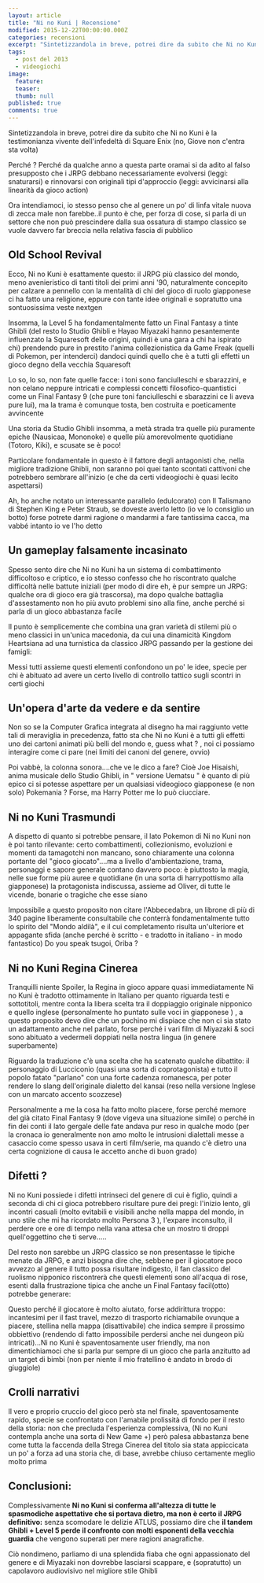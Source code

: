 ```yaml
---
layout: article
title: "Ni no Kuni | Recensione"
modified: 2015-12-22T00:00:00.000Z
categories: recensioni
excerpt: "Sintetizzandola in breve, potrei dire da subito che Ni no Kuni è la testimonianza vivente dell'..."
tags: 
  - post del 2013
  - videogiochi
image: 
  feature: 
  teaser:
  thumb: null
published: true
comments: true
---
```


Sintetizzandola in breve, potrei dire da subito che Ni no Kuni è la testimonianza vivente dell'infedeltà di Square Enix (no, Giove non c'entra sta volta)

Perché ? Perché da qualche anno a questa parte oramai si da adito al falso presupposto che i JRPG debbano necessariamente evolversi (leggi: snaturarsi) e rinnovarsi con originali tipi d'approccio (leggi: avvicinarsi alla linearità da gioco action)

Ora intendiamoci, io stesso penso che al genere un po' di linfa vitale nuova di zecca male non farebbe..il punto è che, per forza di cose, si parla di un settore che non può prescindere dalla sua ossatura di stampo classico se vuole davvero far breccia nella relativa fascia di pubblico

## Old School Revival

Ecco, Ni no Kuni è esattamente questo: il JRPG più classico del mondo, meno avenieristico di tanti titoli dei primi anni '90, naturalmente concepito per calzare a pennello con la mentalità di chi del gioco di ruolo giapponese ci ha fatto una religione, eppure con tante idee originali e sopratutto una sontuosissima veste nextgen

Insomma, la Level 5 ha fondamentalmente fatto un Final Fantasy a tinte Ghibli (del resto lo Studio Ghibli e Hayao Miyazaki hanno pesantemente influenzato la Squaresoft delle origini, quindi è una gara a chi ha ispirato chi) prendendo pure in prestito l'anima collezionistica da Game Freak (quelli di Pokemon, per intenderci) dandoci quindi quello che è a tutti gli effetti un gioco degno della vecchia Squaresoft

Lo so, lo so, non fate quelle facce: i toni sono fanciulleschi e sbarazzini, e non celano neppure intricati e complessi concetti filosofico-quantistici come un Final Fantasy 9 (che pure toni fanciulleschi e sbarazzini ce li aveva pure lui), ma la trama è comunque tosta, ben costruita e poeticamente avvincente

Una storia da Studio Ghibli insomma, a metà strada tra quelle più puramente epiche (Nausicaa, Mononoke) e quelle più amorevolmente quotidiane (Totoro, Kiki), e scusate se è poco!

Particolare fondamentale in questo è il fattore degli antagonisti che, nella migliore tradizione Ghibli, non saranno poi quei tanto scontati cattivoni che potrebbero sembrare all'inizio (e che da certi videogiochi è quasi lecito aspettarsi)

Ah, ho anche notato un interessante parallelo (edulcorato) con Il Talismano di Stephen King e Peter Straub, se doveste averlo letto (io ve lo consiglio un botto) forse potrete darmi ragione o mandarmi a fare tantissima cacca, ma vabbé intanto io ve l'ho detto

## Un gameplay falsamente incasinato

Spesso sento dire che Ni no Kuni ha un sistema di combattimento difficoltoso e criptico, e io stesso confesso che ho riscontrato qualche difficoltà nelle battute iniziali (per modo di dire eh, è pur sempre un JRPG: qualche ora di gioco era già trascorsa), ma dopo qualche battaglia d'assestamento non ho più avuto problemi sino alla fine, anche perché si parla di un gioco abbastanza facile

Il punto è semplicemente che combina una gran varietà di stilemi più o meno classici in un'unica macedonia, da cui una dinamicità Kingdom Heartsiana ad una turnistica da classico JRPG passando per la gestione dei famigli:

Messi tutti assieme questi elementi confondono un po' le idee, specie per chi è abituato ad avere un certo livello di controllo tattico sugli scontri in certi giochi

## Un'opera d'arte da vedere e da sentire

Non so se la Computer Grafica integrata al disegno ha mai raggiunto vette tali di meraviglia in precedenza, fatto sta che Ni no Kuni è a tutti gli effetti uno dei cartoni animati più belli del mondo e, guess what ? , noi ci possiamo interagire come ci pare (nei limiti dei canoni del genere, ovvio)

Poi vabbè, la colonna sonora....che ve le dico a fare? Cioè Joe Hisaishi, anima musicale dello Studio Ghibli, in " versione Uematsu " è quanto di più epico ci si potesse aspettare per un qualsiasi videogioco giapponese (e non solo)
Pokemania ? Forse, ma Harry Potter me lo può ciucciare.

## Ni no Kuni Trasmundi

A dispetto di quanto si potrebbe pensare, il lato Pokemon di Ni no Kuni non è poi tanto rilevante: certo combattimenti, collezionismo, evoluzioni e momenti da tamagotchi non mancano, sono chiaramente una colonna portante del "gioco giocato"....ma a livello d'ambientazione, trama, personaggi e sapore generale contano davvero poco: è piuttosto la magia, nelle sue forme più auree e quotidiane (in una sorta di harrypottismo alla giapponese) la protagonista indiscussa, assieme ad Oliver, di tutte le vicende, bonarie o tragiche che esse siano

Impossibile a questo proposito non citare l'Abbecedabra, un librone di più di 340 pagine liberamente consultabile che conterrà fondamentalmente tutto lo spirito del "Mondo aldilà", e il cui completamento risulta un'ulteriore et appagante sfida (anche perché è scritto - e tradotto in italiano - in modo fantastico)
Do you speak tsugoi, Oriba ?

## Ni no Kuni Regina Cinerea

Tranquilli niente Spoiler, la Regina in gioco appare quasi immediatamente
Ni no Kuni è tradotto ottimamente in Italiano per quanto riguarda testi e sottotitoli, mentre conta la libera scelta tra il doppiaggio originale nipponico e quello inglese (personalmente ho puntato sulle voci in giapponese ) , a questo proposito devo dire che un pochino mi dispiace che non ci sia stato un adattamento anche nel parlato, forse perché i vari film di Miyazaki & soci sono abituato a vedermeli doppiati nella nostra lingua (in genere superbamente)

Riguardo la traduzione c'è una scelta che ha scatenato qualche dibattito: il personaggio di Lucciconio (quasi una sorta di coprotagonista) e tutto il popolo fatato "parlano" con una forte cadenza romanesca, per poter rendere lo slang dell'originale dialetto del kansai (reso nella versione Inglese con un marcato accento scozzese)

Personalmente a me la cosa ha fatto molto piacere, forse perché memore del già citato Final Fantasy 9 (dove vigeva una situazione simile) o perché in fin dei conti il lato gergale delle fate andava pur reso in qualche modo (per la cronaca io generalmente non amo molto le intrusioni dialettali messe a casaccio come spesso usava in certi film/serie, ma quando c'è dietro una certa cognizione di causa le accetto anche di buon grado)

## Difetti ?

Ni no Kuni possiede i difetti intrinseci del genere di cui è figlio, quindi a seconda di chi ci gioca potrebbero risultare pure dei pregi: l'inizio lento, gli incontri casuali (molto evitabili e visibili anche nella mappa del mondo, in uno stile che mi ha ricordato molto Persona 3 ), l'expare inconsulto, il perdere ore e ore di tempo nella vana attesa che un mostro ti droppi quell'oggettino che ti serve.....

Del resto non sarebbe un JRPG classico se non presentasse le tipiche menate da JRPG, e anzi bisogna dire che, sebbene per il giocatore poco avvezzo al genere il tutto possa risultare indigesto, il fan classico del ruolismo nipponico riscontrerà che questi elementi sono all'acqua di rose, esenti dalla frustrazione tipica che anche un Final Fantasy facil(otto) potrebbe generare:

Questo perché il giocatore è molto aiutato, forse addirittura troppo: incantesimi per il fast travel, mezzo di trasporto richiamabile ovunque a piacere, stellina nella mappa (disattivabile) che indica sempre il prossimo obbiettivo (rendendo di fatto impossibile perdersi anche nei dungeon più intricati)...Ni no Kuni è spaventosamente user friendly, ma non dimentichiamoci che si parla pur sempre di un gioco che parla anzitutto ad un target di bimbi (non per niente il mio fratellino è andato in brodo di giuggiole)

## Crolli narrativi

Il vero e proprio cruccio del gioco però sta nel finale, spaventosamente rapido, specie se confrontato con l'amabile prolissità di fondo per il resto della storia: non che precluda l'esperienza complessiva, (Ni no Kuni contempla anche una sorta di New Game +) però palesa abbastanza bene come tutta la faccenda della Strega Cinerea del titolo sia stata appiccicata un po' a forza ad una storia che, di base, avrebbe chiuso certamente meglio molto prima

## Conclusioni:

Complessivamente **Ni no Kuni si conferma all'altezza di tutte le spasmodiche aspettative che si portava dietro, ma non è certo il JRPG definitivo:** senza scomodare le delizie ATLUS, possiamo dire che **il tandem Ghibli + Level 5 perde  il confronto con molti esponenti della vecchia guardia** che vengono superati per mere ragioni anagrafiche.

Ciò nondimeno, parliamo di una splendida fiaba che ogni appassionato del genere e di Miyazaki non dovrebbe lasciarsi scappare, e (sopratutto) un capolavoro audiovisivo nel migliore stile Ghibli
